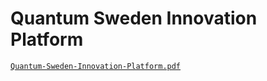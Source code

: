 # Quantum Sweden Innovation Platform

[`Quantum-Sweden-Innovation-Platform.pdf`](qas24-qsip-innovation-platform.pdf)
